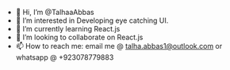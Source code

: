 - 👋 Hi, I’m @TalhaaAbbas
- 👀 I’m interested in Developing eye catching UI.
- 🌱 I’m currently learning React.js
- 💞️ I’m looking to collaborate on React.js
- 📫 How to reach me: email me @ talha.abbas1@outlook.com or whatsapp @ +923078779883

<!---
TalhaaAbbas/TalhaaAbbas is a ✨ special ✨ repository because its `README.md` (this file) appears on your GitHub profile.
You can click the Preview link to take a look at your changes.
--->
